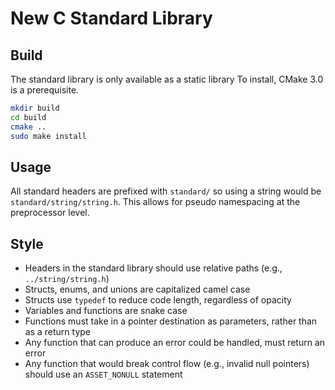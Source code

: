 # New C Standard Library

## Build

The standard library is only available as a static library
To install, CMake 3.0 is a prerequisite.

```bash
mkdir build
cd build
cmake ..
sudo make install
```

## Usage

All standard headers are prefixed with `standard/` so using a string would be
`standard/string/string.h`. This allows for pseudo namespacing at the 
preprocessor level.

## Style

- Headers in the standard library should use relative paths (e.g., `../string/string.h`)
- Structs, enums, and unions are capitalized camel case
- Structs use `typedef` to reduce code length, regardless of opacity
- Variables and functions are snake case
- Functions must take in a pointer destination as parameters, rather than as a return type
- Any function that can produce an error could be handled, must return an error
- Any function that would break control flow (e.g., invalid null pointers) should use an `ASSET_NONULL` statement
